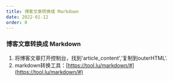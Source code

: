 ```yaml
---
title: 博客文章转换成 Markdown
date: 2022-01-12
order: 0
---
```



### 博客文章转换成 Markdown

1. 将博客文章打开控制台，找到'article_content',’复制到outerHTML‘.
2. markdown转换工具：[https://tool.lu/markdown/#](https://tool.lu/markdown/#)